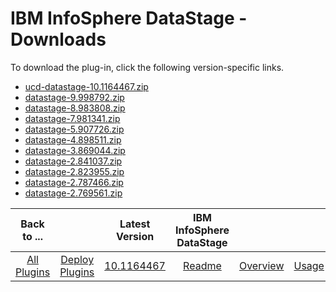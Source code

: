 
# IBM InfoSphere DataStage - Downloads

To download the plug-in, click the following version-specific links.
- [ucd-datastage-10.1164467.zip](https://raw.githubusercontent.com/UrbanCode/IBM-UCD-PLUGINS/main/files/datastage/ucd-datastage-10.1164467.zip)
- [datastage-9.998792.zip](https://raw.githubusercontent.com/UrbanCode/IBM-UCD-PLUGINS/main/files/datastage/datastage-9.998792.zip)
- [datastage-8.983808.zip](https://raw.githubusercontent.com/UrbanCode/IBM-UCD-PLUGINS/main/files/datastage/datastage-8.983808.zip)
- [datastage-7.981341.zip](https://raw.githubusercontent.com/UrbanCode/IBM-UCD-PLUGINS/main/files/datastage/datastage-7.981341.zip)
- [datastage-5.907726.zip](https://raw.githubusercontent.com/UrbanCode/IBM-UCD-PLUGINS/main/files/datastage/datastage-5.907726.zip)
- [datastage-4.898511.zip](https://raw.githubusercontent.com/UrbanCode/IBM-UCD-PLUGINS/main/files/datastage/datastage-4.898511.zip)
- [datastage-3.869044.zip](https://raw.githubusercontent.com/UrbanCode/IBM-UCD-PLUGINS/main/files/datastage/datastage-3.869044.zip)
- [datastage-2.841037.zip](https://raw.githubusercontent.com/UrbanCode/IBM-UCD-PLUGINS/main/files/datastage/datastage-2.841037.zip)
- [datastage-2.823955.zip](https://raw.githubusercontent.com/UrbanCode/IBM-UCD-PLUGINS/main/files/datastage/datastage-2.823955.zip)
- [datastage-2.787466.zip](https://raw.githubusercontent.com/UrbanCode/IBM-UCD-PLUGINS/main/files/datastage/datastage-2.787466.zip)
- [datastage-2.769561.zip](https://raw.githubusercontent.com/UrbanCode/IBM-UCD-PLUGINS/main/files/datastage/datastage-2.769561.zip)

|Back to ...||Latest Version|IBM InfoSphere DataStage ||||
| :---: | :---: | :---: | :---: | :---: | :---: | :---: |
|[All Plugins](../../index.md)|[Deploy Plugins](../README.md)|[10.1164467](https://raw.githubusercontent.com/UrbanCode/IBM-UCD-PLUGINS/main/files/datastage/ucd-datastage-10.1164467.zip)|[Readme](README.md)|[Overview](overview.md)|[Usage](usage.md)|[Steps](steps.md)|
